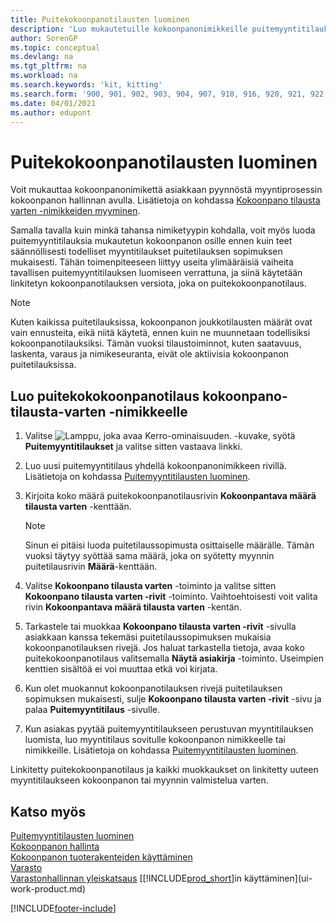 ```yaml
---
title: Puitekokoonpanotilausten luominen
description: 'Luo mukautetuille kokoonpanonimikkeille puitemyyntitilauksia, ennen kuin teet säännöllisesti todelliset myyntitilaukset puitetilauksen sopimuksen mukaisesti.'
author: SorenGP
ms.topic: conceptual
ms.devlang: na
ms.tgt_pltfrm: na
ms.workload: na
ms.search.keywords: 'kit, kitting'
ms.search.form: '900, 901, 902, 903, 904, 907, 910, 916, 920, 921, 922, 923, 940, 941, 942, 930, 931, 932, 914, 915, 905'
ms.date: 04/01/2021
ms.author: edupont
---
```

# <a name="create-blanket-assembly-orders"></a><a name="create-blanket-assembly-orders"></a>Puitekokoonpanotilausten luominen

Voit mukauttaa kokoonpanonimikettä asiakkaan pyynnöstä myyntiprosessin kokoonpanon hallinnan avulla. Lisätietoja on kohdassa [Kokoonpano tilausta varten -nimikkeiden myyminen](assembly-how-to-sell-items-assembled-to-order.md).  

 Samalla tavalla kuin minkä tahansa nimiketyypin kohdalla, voit myös luoda puitemyyntitilauksia mukautetun kokoonpanon osille ennen kuin teet säännöllisesti todelliset myyntitilaukset puitetilauksen sopimuksen mukaisesti. Tähän toimenpiteeseen liittyy useita ylimääräisiä vaiheita tavallisen puitemyyntitilauksen luomiseen verrattuna, ja siinä käytetään linkitetyn kokoonpanotilauksen versiota, joka on puitekokoonpanotilaus.

> [!NOTE]  
>  Kuten kaikissa puitetilauksissa, kokoonpanon joukkotilausten määrät ovat vain ennusteita, eikä niitä käytetä, ennen kuin ne muunnetaan todellisiksi kokoonpanotilauksiksi. Tämän vuoksi tilaustoiminnot, kuten saatavuus, laskenta, varaus ja nimikeseuranta, eivät ole aktiivisia kokoonpanon puitetilauksissa.  

## <a name="to-create-a-blanket-assembly-order-for-an-assemble-to-order-item"></a><a name="to-create-a-blanket-assembly-order-for-an-assemble-to-order-item"></a>Luo puitekokokoonpanotilaus kokoonpano\-tilausta\-varten -nimikkeelle

1. Valitse ![Lamppu, joka avaa Kerro-ominaisuuden.](media/ui-search/search_small.png "Kerro, mitä haluat tehdä") -kuvake, syötä **Puitemyyntitilaukset** ja valitse sitten vastaava linkki.  
2. Luo uusi puitemyyntitilaus yhdellä kokoonpanonimikkeen rivillä. Lisätietoja on kohdassa [Puitemyyntitilausten luominen](sales-how-to-create-blanket-sales-orders.md).  
3. Kirjoita koko määrä puitekokoonpanotilausrivin **Kokoonpantava määrä tilausta varten** -kenttään.

    > [!NOTE]  
    >  Sinun ei pitäisi luoda puitetilaussopimusta osittaiselle määrälle. Tämän vuoksi täytyy syöttää sama määrä, joka on syötetty myynnin puitetilausrivin **Määrä**-kenttään.  

4. Valitse **Kokoonpano tilausta varten** -toiminto ja valitse sitten **Kokoonpano tilausta varten -rivit** -toiminto. Vaihtoehtoisesti voit valita rivin **Kokoonpantava määrä tilausta varten** -kentän.  
5. Tarkastele tai muokkaa **Kokoonpano tilausta varten -rivit** -sivulla asiakkaan kanssa tekemäsi puitetilaussopimuksen mukaisia kokoonpanotilauksen rivejä. Jos haluat tarkastella tietoja, avaa koko puitekokoonpanotilaus valitsemalla **Näytä asiakirja** -toiminto. Useimpien kenttien sisältöä ei voi muuttaa etkä voi kirjata.  
6. Kun olet muokannut kokoonpanotilauksen rivejä puitetilauksen sopimuksen mukaisesti, sulje **Kokoonpano tilausta varten -rivit** -sivu ja palaa **Puitemyyntitilaus** -sivulle.  
7. Kun asiakas pyytää puitemyyntitilaukseen perustuvan myyntitilauksen luomista, luo myyntitilaus sovitulle kokoonpanon nimikkeelle tai nimikkeille. Lisätietoja on kohdassa [Puitemyyntitilausten luominen](sales-how-to-create-blanket-sales-orders.md).

Linkitetty puitekokoonpanotilaus ja kaikki muokkaukset on linkitetty uuteen myyntitilaukseen kokoonpanon tai myynnin valmistelua varten.  

## <a name="see-also"></a><a name="see-also"></a>Katso myös

[Puitemyyntitilausten luominen](sales-how-to-create-blanket-sales-orders.md)  
[Kokoonpanon hallinta](assembly-assemble-items.md)  
[Kokoonpanon tuoterakenteiden käyttäminen](assembly-how-work-assembly-boms.md)  
[Varasto](inventory-manage-inventory.md)  
[Varastonhallinnan yleiskatsaus](design-details-warehouse-management.md)
[[!INCLUDE[prod_short](includes/prod_short.md)]in käyttäminen](ui-work-product.md)


[!INCLUDE[footer-include](includes/footer-banner.md)]
